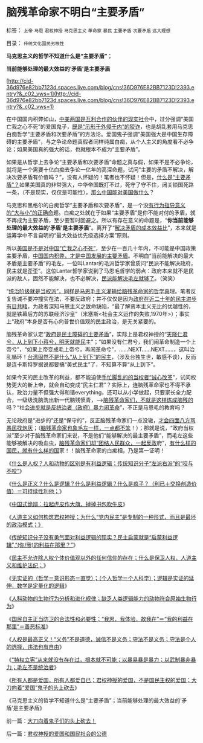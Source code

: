 # 脑残革命家不明白“主要矛盾”

标签： `上帝` `马恩` `君权神授` `马克思主义` `革命家` `暴民` `主要矛盾` `次要矛盾` `远大理想` 

目录： `传统文化国民劣根性`

**马克思主义的哲学不知道什么是“主要矛盾”**；

**当前能够处理的最大效益的‘矛盾’是主要矛盾**

[http://cid-36d976e82bb7123d.spaces.live.com/blog/cns!36D976E82BB7123D!2393.entry?&_c02_vws=1](http://cid-36d976e82bb7123d.spaces.live.com/blog/cns!36D976E82BB7123D!2393.entry?&_c02_vws=1)

在中国国内积弊如山，[中美两国是互利合作的伙伴的现实社](../../../2011/1/19/“妖魔化美国”有全球“统一战线”.md)会中，过分强调“美国亡我之心不死”的爱国鬼子，[既是“示形于外侵于内”的狡诈](../../../2011/1/19/“不妖魔化美国的是被美国收买的”.md)，也是胡乱套用马克思白痴哲学“主要矛盾和次要矛盾”的方法论。爱国鬼子强调“美国强大是中国生存障碍的主要矛盾”，与之争论命题真假者同样纯属白痴，从个人主义的角度看不必争论；如果美国真的强大的话，也就根本不成为“主要矛盾”。

如果是从哲学上去争论“主要矛盾和次要矛盾”命题之真与假，如果不是不必争论，就将是一个需要十亿白痴去争论一亿年的高深命题，试问“主要的矛盾不解决，解决次要矛盾有价值吗？”，没有人怀疑的！笔者也不怀疑！但是，[什么是“主要矛盾”？](../../../2009/5/22/“实”未必为实证，认识对象角色的主谓宾.md)如果美国真的非常强大，中华帝国既打不过，死守了守不住，闭关锁国死路一条，（不是现实，仅仅是可能性），[那么中国能对美国做什么](../../../2011/1/19/“妖魔化美国”有全球“统一战线”.md)？

马克思和黑格尔的白痴哲学“主要矛盾和次要矛盾”，是一个没[有行为指导意义的“大与小”的正确命](../../../2009/11/27/科学不是哲学，不缺哲学理论的中国缺什么？.md)题。白痴之处就在于如果“主要矛盾”是你不能对付的矛盾，就不再成为主要矛盾，至少要暂时回避之。所以有存在意义的命题是，“**你当前能够处理的最大效益的‘矛盾’是主要矛盾**”。离开了“[解决矛盾的成本效益比](../../../2009/10/9/什么是民主？民主和成本效益原理的关系.md)”，本来就是运筹学中不言自明的“最大效益优先级选择方案”原则。

所以[美国是不是对中国“亡我之心不死”](../../../2009/8/3/谁说美国很聪明的？.md)，至少在一百几十年内，不可能是中国政策主要矛盾，[中国国内积弊，才是中国发展的主要矛盾](../../../2009/8/1/特权二八定律，特权总令社会负担最大化.md)。不明白“当前能解决的最大矛盾是主要矛盾”的毛左，一位叫Lantar的毛派哲学家曾质问“民派不能解决政府，民主就是歪歪”。这位Lantar哲学家说到了马恩毛哲学的弱点：政府本来就不是民派的敌人，固然不能解决，也不必解决，[民派能解决毛左就够了](http://cid-36d976e82bb7123d.spaces.live.com/blog/cns!36D976E82BB7123D!1838.entry)。（笑笑）

“[统治阶级就是当权派”，同样是马恩毛主义灌输给脑残革命家的哲学真](../../../2010/12/2/马克思阶级斗争观点和社会政治模型.md)理。笔者反复告诫不要冲撞实在法，不要反政府；并不仅仅是因为[政府在近二十年的民主进步有目共睹](../../../2010/4/14/不相信党和政府，就要相信人民和民主.md)，为政者深知马恩主义之致命缺陷，“最了解资本主义无比的优越性的，就是铁幕后方的苏联经济沙皇”（米塞斯<社会主义运作的失败,1970年>）；事实上“政府”本身是否有心向普世价值观的民主政治，是无关紧要的。

脑残革命家认定“[政府是民主障碍的主要矛盾](http://cid-36d976e82bb7123d.spaces.live.com/blog/cns!36D976E82BB7123D!1569.entry)”，实际上是君权神授的“[天降仁君兮，从上到下小蒋兮，明天就能民](../../../2009/3/6/民主就是&quot;民众自主本身事务&quot;；社区自治的最大风险.md)主”；“如果没有仁君兮，我们闹革命制造一个上帝兮”，“如果上帝变成毛上帝兮，再闹革命兮”，……NEXT……NEXT……，这叫治乱循环！[台湾固然不是什么“从上到下”的民主](../../../2010/11/3/政治改革千万不要冒进，否则会乱！.md)，（涉及台独生世，敏感不谈），反而是连卡斯特罗据说都要搞“美式民主”了，不知算不算“从上到下”。

如果今天的民主改革的利益，都不能迫使[手忙脚乱的的当权者“诚心改革](../../../2009/8/29/当权者不可能是太左.md)”，试问权势更大的新上帝，就会自动变成“民主仁君”？实际上，连脑残革命家也不得不承认，政治力量不但强大得和谐everything，还可以从小学做起，只要家长全力配合，一级级洗脑洗出新一代脑残愤青，——>[脑残革命家们，不就是这样炼成脑残的](../../../2009/10/12/本人从廉价愤青升级的两个转折点.md)吗？“社[会进步就是反统治者（政府）暴力闹革命](../../../2010/11/30/孔庆东老师玩政治是举重若轻啊.md)”，不正是马恩毛的教育吗？

无论政府是“进步的”还是“保守的”，反正脑残革命家们一点没辙，[才会四面八方骂愚民找炮灰](../../../2009/7/26/极左生命力取决于右派的人格心魔.md)；（[脑残革命家也象毛左一样，一点都不笨](http://hi.baidu.com/darthchn/blog/item/e7a4e8dbf31a47d2b7fd4858.html)！）；那就是说，“政府当权派”至少对于脑残革命家们来说，不是他们“能够解决的最主要矛盾”，而毛左这些能够被解决的吸血虫，[脑残革命家们却“团结人民群众，一起反政](http://darthvad.blog.sohu.com/132380956.html)府”，[有什么样的国民，就有什么样的国](http://hi.baidu.com/darthchn/blog/item/c8b3ee2d7acf7dfd8a1399e0.html)家！！脑残革命家的白痴相，乃是第一证明！

《[什么是人权？人和动物的区别是有利益逻辑；传统知识分子“左派右派”的“咬与不咬”](../../../2011/1/31/人和动物的区别及人权和利益逻辑.md)》

《[什么是正义？什么是逻辑？什么是利益逻辑？什么是疯子？（利已＋交换创造价值）＝可持续性利他；](../../../2011/1/31/什么是正义？逻辑？和疯子！.md)》

《[中国式诡辩：拉起虎皮作大旗，掉掉书包吹牛皮](../../../2011/1/31/中国式诡辩：拉起虎皮作大旗，掉掉书包吹牛皮.md)》

《[人道主义如何构筑君权神授；为什么“党内民主”是专制的一种形式，而且是最坏的政治模式；》](../../../2011/2/1/人道主义如何构筑君权神授？.md)

《[传统知识分子没有勇气面对利益逻辑的现实？民主启蒙就是“启蒙利益逻辑”,“(你/我)的利益在那里？”](../../../2011/2/1/传统知识分子没有勇气面对现实和逻辑的启蒙.md)》

《[民主不允许除人权个体价值观以外的任何信仰的存在；什么是保卫人权，人道主义和维护法纪；](../../../2011/2/1/什么是人权？人道主义？和维护法纪.md)》

《[无实证的（哲学＝意识形态＝直觉）；（个人哲学＝个人科学）；逻辑是实证的延伸，数学是定量化的逻辑](../../../2011/2/3/逻辑是实证的延伸方式，数学是定量化的逻辑.md)》

《[人科动物的生物行为分析和进化规律；缺乏人类逻辑能力的动物符合原始生物行为](../../../2011/2/3/人科动物的生物行为分析和进化规律.md)》

《[国民自主正当防卫的合法性和必要性；“我思，我体验，故我在”＝“我的利益在那里”＝善恶标准](../../../2011/2/6/正当防卫合法性及温驯的林语堂动物.md)》

《[人权是最高正义！“义务”不是道德，诚信不是义务；守法不是义务；守法是个人的选择，违法也有自由](../../../2011/2/6/人权法治的汰恶留善“恶法能除”.md)》

《[“特权立宪”从来就没有存在过，根本就不可能；以暴易暴是暴力；以武制暴非暴力；毛左不是统治者](../../../2011/2/6/以暴易暴是暴力；以武制暴非暴力.md)》

《[所有人都是爱国，所有人都爱自已；君权神授的爱国，不是国民主权的爱国；大刀向着“爱国”鬼子的头上砍去](../../../2011/2/7/大刀向着鬼子们的头上砍去！.md)》

《马克思主义的哲学不知道什么是“主要矛盾”；当前能够处理的最大效益的‘矛盾’是主要矛盾》

前一篇：[大刀向着鬼子们的头上砍去！](../../../2011/2/7/大刀向着鬼子们的头上砍去！.md)

后一篇：[君权神授的爱国和国民社会的公德](../../../2011/2/7/君权神授的爱国和国民社会的公德.md)